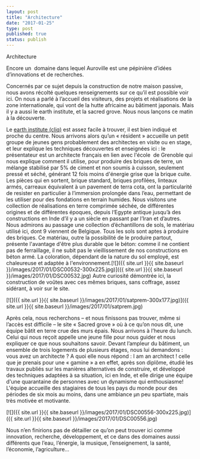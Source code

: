 ```yaml
---
layout: post
title: "Architecture"
date: "2017-01-25"
type: post
published: true
status: publish
---
```


Architecture

Encore un  domaine dans lequel Auroville est une pépinière d’idées d’innovations et de recherches.

Concernés par ce sujet depuis la construction de notre maison passive, nous avons récolté quelques renseignements sur ce qu’il est possible voir ici. On nous a parlé à l’accueil des visiteurs, des projets et réalisations de la zone internationale, qui vont de la hutte africaine au bâtiment japonais. Mais il y a aussi le earth institute, et la sacred grove. Nous nous lançons ce matin à la découverte.

Le [earth institute (cliq)](http://www.earth-auroville.com/) est assez facile à trouver, il est bien indiqué et proche du centre. Nous arrivons alors qu’un « résident » accueille un petit groupe de jeunes gens probablement des architectes en visite ou en stage, et leur explique les techniques découvertes et enseignées ici : le présentateur est un architecte français en lien avec l'école  de Grenoble qui nous explique comment il utilise, pour produire des briques de terre, un mélange stabilisé par 5% de ciment et non soumis à cuisson, seulement pressé et séché, générant 12 fois moins d'énergie grise que la brique cuite. Les pièces qui en sortent, brique standard, briques profilées, linteaux armés, carreaux équivalent à un pavement de terra cota, ont la particularité de resister en particulier à l’immersion prolongée dans l’eau, permettant de les utiliser pour des fondations en terrain humides. Nous visitons une collection de réalisations en terre comprimée séchée, de différentes origines et de différentes époques, depuis l‘Egypte antique jusqu’à des constructions en Inde d’il y a un siècle en passant par l’Iran et d’autres. Nous admirons au passage une collection d’échantillons de sols, le matériau utilisé ici, dont 9 viennent de Belgique. Tous les sols sont aptes à produire des briques. Ce matériau, outre la possibilité de le produire partout, présente l'avantage d'être plus durable que le béton: comme il ne contient pas de ferraillage, il ne subit pas le vieillissement de nos constructions en béton armé. La coloration, dépendant de la nature du sol employé, est chaleureuse et adaptée à l'environnement.[![]({{ site.url }}{{ site.baseurl }}/images/2017/01/DSC00532-300x225.jpg)]({{ site.url }}{{ site.baseurl }}/images/2017/01/DSC00532.jpg) Autre curiosité démontrée ici, la construction de voûtes avec ces mêmes briques, sans coffrage, assez sidérant, à voir sur le site.

[![]({{ site.url }}{{ site.baseurl }}/images/2017/01/satprem-300x177.jpg)]({{ site.url }}{{ site.baseurl }}/images/2017/01/satprem.jpg)

Après cela, nous recherchons – et nous finissons pas trouver, même si l’accès est difficile – le site « Sacred grove » où à ce qu’on nous dit, une équipe bâtit en terre crue des murs épais. Nous arrivons à l’heure du lunch. Celui qui nous reçoit appelle une jeune fille pour nous guider et nous expliquer ce que nous souhaitons savoir. Devant l’ampleur du bâtiment, un ensemble de trois logements de plusieurs étages, nous lui demandons : vous avez un architecte ? A quoi elle nous répond : I am an architect ! celle que je prenais pour une « gamine » a en effet, après son diplôme, étudié les travaux publiés sur les manières alternatives de construire, et développé des techniques adaptées à sa situation, ici en Inde, et elle dirige une équipe d'une quarantaine de personnes avec un dynamisme qui enthousiasme! L'équipe accueille des stagiaires de tous les pays du monde pour des périodes de six mois au moins, dans une ambiance µn peu spartiate, mais très motivée et motivante.

[![]({{ site.url }}{{ site.baseurl }}/images/2017/01/DSC00556-300x225.jpg)]({{ site.url }}{{ site.baseurl }}/images/2017/01/DSC00556.jpg)

Nous n’en finirions pas de détailler ce qu’on peut trouver ici comme innovation, recherche, développement, et ce dans des domaines aussi différents que l’eau, l’énergie, la musique, l’enseignement, la santé, l’économie, l’agriculture…
